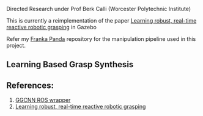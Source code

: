 Directed Research under Prof Berk Calli (Worcester Polytechnic Institute)

This is currently a reimplementation of the paper [Learning robust, real-time reactive robotic grasping](https://github.com/dougsm/mvp_grasp "Learning robust, real-time rective robotic grasping") in Gazebo

Refer my [Franka Panda](https://github.com/cdbharath/franka_panda "Franka Panda") repository for the manipulation pipeline used in this project. 

## Learning Based Grasp Synthesis

## References:
1. [GGCNN ROS wrapper](https://github.com/dougsm/mvp_grasp "GGCNN ROS wrapper")
2. [Learning robust, real-time reactive robotic grasping](https://github.com/dougsm/mvp_grasp "Learning robust, real-time rective robotic grasping") 
